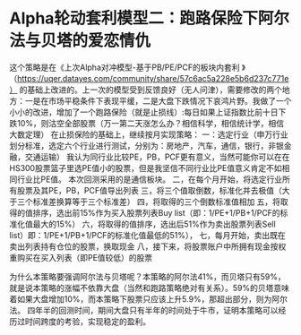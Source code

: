 # Alpha轮动套利模型二：跑路保险下阿尔法与贝塔的爱恋情仇

这个策略是在《上次Alpha对冲模型-基于PB/PE/PCF的板块内套利 》（https://uqer.datayes.com/community/share/57c6ac5a228e5b6d237c771e）
的基础上改进的。上一次的模型受到反馈良好（无人问津），需要修改的两个地方：一是在市场平稳条件下表现平缓，二是大盘下跌情况下哀鸿片野。我做了一个小小的改进，增加了一个跑路保险（就是止损线）:每日如果上证指数比前十日下跌10%，则沽空全部股票（万一第二天涨怎么办？相信科学，相信统计学，相信大数定理）
在止损保险的基础上，继续按月实现策略：
一：选定行业（申万行业划分标准，选定六个行业进行测试，分别为：房地产，汽车，通信，银行，非银金融，交通运输）
我认为同行业比较PE，PB，PCF更有意义，当然可能你可以在在HS300股票篮子里选PE值小的股票，但是我坚信不同行业比PE值意义肯定不如相同行业比PE值。
本次回测采用的是通信板块。
二，在每个月开始，将选定行业所有股票及其PE，PB，PCF值导出列表
三，将三个值取倒数，标准化并去极值（大于三个标准差换算等于三个标准差）
四，将取得的三个倒数标准值相加
五，将取得的值排序，选出前15%作为买入股票列表Buy list（即：1/PE+1/PB+1/PCF的标准化值最大的15%）
六，将取得的值排序，选出后51%作为卖出股票列表Sell list）即：1/PE+1/PB+1/PCF的标准化值最低的51%），
七，每月开始，卖出既在卖出列表持有仓位的股票，换取现金
八，接下来，将股票账户中所拥有现金按权重购买在买入列表（即PE值较低）的股票

为什么本策略要强调阿尔法与贝塔呢？本策略的阿尔法41%，而贝塔只有59%，就是说本策略的涨幅不依靠大盘（当然和跑路策略绝对有关系）。59%的贝塔意味着如果大盘增加10%，而本策略下股票只应该上升5.9%，那超出部分，则为阿尔法。
四年半的回测时间，期间大盘只有半年的时间处于牛市，证明本策略可以经历过时间跨度的考验，实现稳定的盈利。
